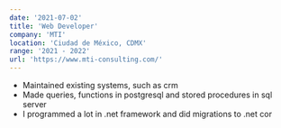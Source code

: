 ```yaml
---
date: '2021-07-02'
title: 'Web Developer'
company: 'MTI'
location: 'Ciudad de México, CDMX'
range: '2021 - 2022'
url: 'https://www.mti-consulting.com/'
---
```


- Maintained existing systems, such as crm
- Made queries, functions in postgresql and stored procedures in sql server
- I programmed a lot in .net framework and did migrations to .net cor
